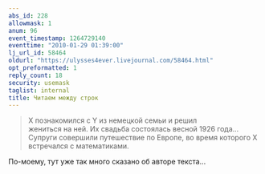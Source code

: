 ```yaml
---
abs_id: 228
allowmask: 1
anum: 96
event_timestamp: 1264729140
eventtime: "2010-01-29 01:39:00"
lj_url_id: 58464
oldurl: "https://ulysses4ever.livejournal.com/58464.html"
opt_preformatted: 1
reply_count: 18
security: usemask
taglist: internal
title: Читаем между строк
---
```


> X познакомился с Y из немецкой семьи и решил  
> жениться на ней. Их свадьба состоялась весной 1926 года... Супруги
> совершили путешествие по Европе, во время которого X встречался с
> математиками.

По-моему, тут уже так много сказано об авторе текста...

